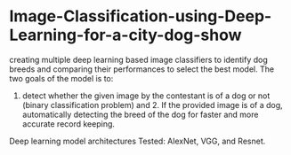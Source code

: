 # Image-Classification-using-Deep-Learning-for-a-city-dog-show
creating multiple deep learning based image classifiers to identify dog breeds and comparing their performances to select the best model. The two goals of the model is to:
1. detect whether the given image by the contestant is of a dog or not (binary classification problem) and 2. If the provided image is of a dog, automatically detecting the breed of the dog for faster and more accurate record keeping. 

Deep learning model architectures Tested: AlexNet, VGG, and Resnet.
